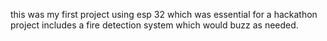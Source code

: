 this was my first project using esp 32 which was essential for a hackathon 
project includes a fire detection system which would buzz as needed.
